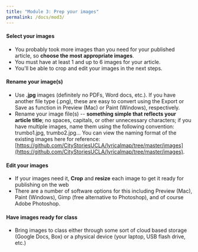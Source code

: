 ```yaml
---
title: "Module 3: Prep your images"
permalink: /docs/mod3/
---
```


#### Select your images
* You probably took more images than you need for your published article, so **choose the most appropriate images**.
* You must have at least 1 and up to 6 images for your article.
* You'll be able to crop and edit your images in the next steps.

#### Rename your image(s)
* Use **.jpg** images (definitely no PDFs, Word docs, etc.). If you have another file type (.png), these are easy to convert using the Export or Save as function in Preview (Mac) or Paint (Windows), respectively.
* Rename your image file(s) -- **something simple that reflects your article title**; no spaces, capitals, or other unnecessary characters; if you have multiple images, name them using the following convention: trumbo1.jpg, trumbo2.jpg… You can view the naming format of the existing images here for reference: [https://github.com/CityStoriesUCLA/lyricalmap/tree/master/images](https://github.com/CityStoriesUCLA/lyricalmap/tree/master/images).

#### Edit your images
* If your images need it, **Crop** and **resize** each image to get it ready for publishing on the web
* There are a number of software options for this including Preview (Mac), Paint (Windows), Gimp (free alternative to Photoshop), and of course Adobe Photoshop.

#### Have images ready for class
* Bring images to class either through some sort of cloud based storage (Google Docs, Box) or a physical device (your laptop, USB flash drive, etc.)
